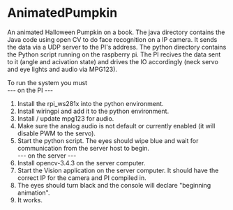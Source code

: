 # AnimatedPumpkin
An animated Halloween Pumpkin on a book.
The java directory contains the Java code using open CV to do face recognition on a IP camera.
It sends the data via a UDP server to the PI's address.
The python directory contains the Python script running on the raspberry pi.
The PI recives the data sent to it (angle and acivation state) and drives the IO accordingly
(neck servo and eye lights and audio via MPG123).  



To run the system you must  
	--- on the PI ---
1. Install the rpi_ws281x into the python environment.
2. Install wiringpi and add it to the python environment.
3. Install / update mpg123 for audio.
4. Make sure the analog audio is not default or currently enabled (it will disable PWM to the servo).
5. Start the python script. The eyes should wipe blue and wait for communication from the server host to begin.  
--- on the server ---  
6. Install opencv-3.4.3 on the server computer.
7. Start the Vision application on the server computer. It should have the correct IP for the camera and PI compiled in.
8. The eyes should turn black and the console will declare "beginning animation".
9. It works.
